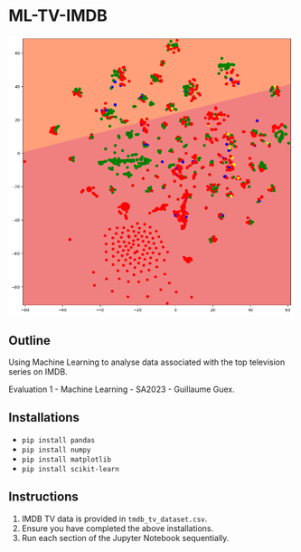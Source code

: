 # ML-TV-IMDB

![Result of Clustering](clustering_image.png)

## Outline

Using Machine Learning to analyse data associated with the top television series on IMDB.

Evaluation 1 - Machine Learning - SA2023 - Guillaume Guex.

## Installations

- `pip install pandas`
- `pip install numpy`
- `pip install matplotlib`
- `pip install scikit-learn`

## Instructions

1. IMDB TV data is provided in `tmdb_tv_dataset.csv`.
2. Ensure you have completed the above installations.
3. Run each section of the Jupyter Notebook sequentially.
